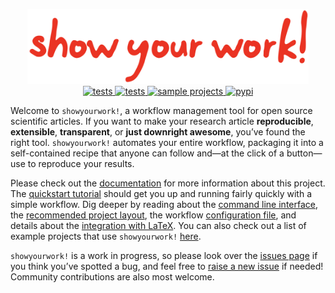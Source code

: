 <p align="center">
    <a href="https://github.com/showyourwork/showyourwork">
        <img width = "450" src="https://raw.githubusercontent.com/showyourwork/.github/main/images/showyourwork.png" alt="showyourwork"/>
    </a>
    <br/>
    <a href="https://github.com/showyourwork/showyourwork/actions/workflows/tests.yml">
        <img src="https://github.com/showyourwork/showyourwork/actions/workflows/tests.yml/badge.svg" alt="tests"/>
    </a>
    <a href="https://showyourwork.readthedocs.io">
        <img src="https://img.shields.io/static/v1?label=read&message=the%20docs&color=blue" alt="tests"/>
    </a>
    <a href="https://github.com/showyourwork/showyourwork-action/network/dependents">
        <img src="https://img.shields.io/static/v1?label=sample&message=projects&color=green" alt="sample projects"/>
    </a>
    <a href="https://pypi.org/project/showyourwork/">
        <img src="https://img.shields.io/pypi/v/showyourwork" alt="pypi"/>
    </a>
</p>

Welcome to `showyourwork!`, a workflow management tool for open source scientific articles. If you want to make your research article **reproducible**, **extensible**, **transparent**, or **just downright awesome**, you’ve found the right tool. `showyourwork!` automates your entire workflow, packaging it into a self-contained recipe that anyone can follow and—at the click of a button—use to reproduce your results.

Please check out the [documentation](https://showyourwork.readthedocs.io) for more information about this project. The [quickstart tutorial](https://showyourwork.readthedocs.io/en/latest/quickstart) should get you up and running fairly quickly with a simple workflow. Dig deeper by reading about the [command line interface](https://showyourwork.readthedocs.io/en/latest/cli), the [recommended project layout](https://showyourwork.readthedocs.io/en/latest/layout), the workflow [configuration file](https://showyourwork.readthedocs.io/en/latest/config), and details about the [integration with LaTeX](https://showyourwork.readthedocs.io/en/latest/latex). You can also check out a list of example projects that use `showyourwork!` [here](https://showyourwork.readthedocs.io/en/latest/projects).

`showyourwork!` is a work in progress, so please look over the [issues page](https://github.com/showyourwork/showyourwork/issues) if you think you’ve spotted a bug, and feel free to [raise a new issue](https://github.com/showyourwork/showyourwork/issues/new) if needed! Community contributions are also most welcome.
